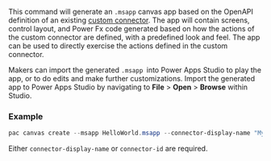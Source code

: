 This command will generate an `.msapp` canvas app based on the OpenAPI definition of an existing [custom connector](/connectors/custom-connectors/).  The app will contain screens, control layout, and Power Fx code generated based on how the actions of the custom connector are defined, with a predefined look and feel.  The app can be used to directly exercise the actions defined in the custom connector.

Makers can import the generated `.msapp `into Power Apps Studio to play the app, or to do edits and make further customizations.  Import the generated app to Power Apps Studio by navigating to **File** > **Open** > **Browse** within Studio.

### Example

```powershell
pac canvas create --msapp HelloWorld.msapp --connector-display-name "My Custom Connector"
``` 

Either `connector-display-name` or `connector-id` are required.